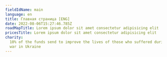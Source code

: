```yaml
---
fieldIdName: main
language: en
title: Главная страница [ENG]
date: 2022-08-06T15:27:46.785Z
roadMapTitle: Lorem ipsum dolor sit amet consectetur adipisicing elit
pricesTitle: Lorem ipsum dolor sit amet consectetur adipisicing elit
charity:
  10% of the funds send to improve the lives of those who suffered during the
  war in Ukraine
---
```

